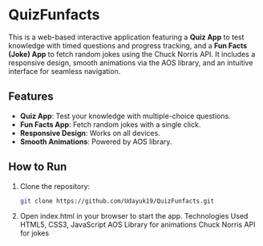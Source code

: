 # QuizFunfacts

This is a web-based interactive application featuring a **Quiz App** to test knowledge with timed questions and progress tracking, and a **Fun Facts (Joke) App** to fetch random jokes using the Chuck Norris API. It includes a responsive design, smooth animations via the AOS library, and an intuitive interface for seamless navigation.

## Features
- **Quiz App**: Test your knowledge with multiple-choice questions.
- **Fun Facts App**: Fetch random jokes with a single click.
- **Responsive Design**: Works on all devices.
- **Smooth Animations**: Powered by AOS library.

## How to Run
1. Clone the repository:
   ```bash
   git clone https://github.com/Udayuk19/QuizFunfacts.git


2. Open index.html in your browser to start the app.
Technologies Used
HTML5, CSS3, JavaScript
AOS Library for animations
Chuck Norris API for jokes

